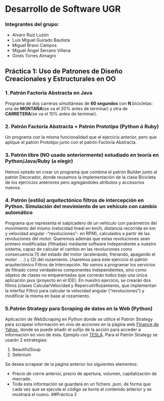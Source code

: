 # Desarrollo de Software UGR

### Integrantes del grupo:
- Alvaro Ruiz Luzón
- Luis Miguel Guirado Bautista
- Miguel Bravo Campos
- Miguel Ángel Serrano Villena
- Ginés Torres Almagro

## Práctica 1: Uso de Patrones de Diseño Creacionales y Estructurales en OO

### 1. Patrón Factoría Abstracta en Java
Programa de dos carreras simultáneas de **60 segundos** con **N** bicicletas: una de **MONTAÑA**(se va el 20% antes de terminar) y otra de **CARRETERA**(se va el 10% antes de terminar).

### 2. Patrón Factoría Abstracta + Patrón Prototipo (Python ó Ruby)
Un programa con la misma funcionalidad que el ejercicio anterior, pero que aplique el patrón Prototipo junto con el patrón Factoría Abstracta.

### 3. Patrón libre (NO usado anteriormente) estudiado en teoría en Python/Java/Ruby (a elegir)
Hemos optado en crear un programa que combina el patrón Builder junto al patrón Decorador, donde reusamos la implementación de la clase Bicicleta de los ejercicios anteriores pero agregándoles atributos
y accesorios nuevos.

### 4. Patrón (estilo) arquitectónico filtros de intercepción en Python. Simulación del movimiento de un vehículo con cambio automático
Programa que representa el salpicadero de un vehículo con parámetros del movimiento del mismo (velocidad lineal en km/h, distancia recorrida en km y velocidad angular -“revoluciones”- en RPM), calculados a partir de las revoluciones del motor. Queremos además que estas revoluciones sean primero modificadas (filtradas) mediante software independiente a nuestro sistema, capaz de calcular el cambio en las revoluciones como consecuencia (1) del
estado del motor (acelerando, frenando, apagando el motor . . .) y (2) del rozamiento. Usaremos para este ejercicio el patrón arquitectónico Filtros de Intercepción. No vamos a programar los servicios de filtrado como verdaderos
componentes independientes, sino como objetos de clases no emparentadas que correrán todos bajo una única aplicación java (proyecto en el IDE).
En nuestro ejercicio, se crearán dos filtros (clases CalcularVelocidad y RepercutirRozamiento, que implementan la interfaz Filtro) para calcular la velocidad angular (“revoluciones”) y modificar la misma en base al rozamiento.

### 5.Patrón Strategy para Scraping de datos en la Web (Python)
Aplicación de WebScraping en Python donde se utilice el Patrón Strategy para scrapear información en vivo de acciones en la página web [FInance de Yahoo](https://finance.yahoo.com/quote/), donde se puede añadir el sufijo de la acción para acceder a información en vivo de ésta. Ejemplo con [TESLA](https://finance.yahoo.com/quote/TSLA).
Para el Patrón Strategy se usarán 2 estrategias:

1. BeautifulSoup
2. Selenium

Se desea scrapear de la página anterior los siguientes elementos:
- Precio de cierre anterior, precio de apertura, volumen, capitalización de mercado.
- Toda esta información se guardará en un fichero .json, de forma que cada vez que se ejecute el código se borre el contenido anterior y se mostrará el nuevo.
##Práctica 2
